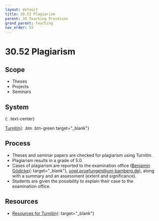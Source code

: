 ```yaml
---
layout: default
title: 30.52 Plagiarism
parent: 30 Teaching Processes
grand_parent: Teaching
nav_order: 53
---
```


# 30.52 Plagiarism

## Scope

- Theses
- Projects
- Seminars

## System

{: .text-center}

[Turnitin](https://www.uni-bamberg.de/its/turnitin){: .btn .btn-green target="_blank"}

## Process

- Theses and seminar papers are checked for plagiarism using Turnitin.
- Plagiarism results in a grade of 5.0.
- Cases of plagiarism are reported to the examination office ([Benjamin Gödicke](https://univis.uni-bamberg.de/formbot/dsc_3Danew_2Ftel_26dir_3Dzuv_2Fabtlg2_2Fref3a_26collection_3D2009w_2Fhuman_2Fpaeda_2Feleme_2Fbeglei_26ref_3Dtel){: target="_blank"}, sowi.pruefungen@uni-bamberg.de), along with a summary and an assessment (extent and significance).
- Students are given the possibility to explain their case to the examination office.

## Resources

- [Resources for Turnitin](https://vc.uni-bamberg.de/course/view.php?id=51718){: target="_blank"}
